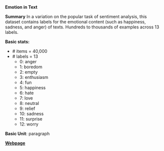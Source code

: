 **Emotion in Text**

**Summary**
In a variation on the popular task of sentiment analysis, this dataset contains labels for the emotional content (such as happiness, sadness, and anger) of texts. Hundreds to thousands of examples across 13 labels.


**Basic stats:**
+ \# items = 40,000
+ \# labels = 13
	- 0: anger
	- 1: boredom
	- 2: empty
	- 3: enthusiasm
	- 4: fun
	- 5: happiness
	- 6: hate
	- 7: love
	- 8: neutral
	- 9: relief
	- 10: sadness
	- 11: surprise
	- 12: worry


**Basic Unit**: paragraph

[**Webpage**](https://www.crowdflower.com/data-for-everyone/)
